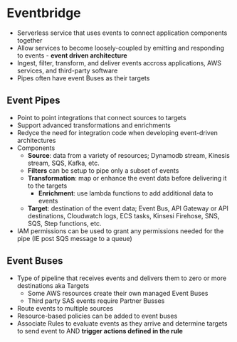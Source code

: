 # Eventbridge
* Serverless service that uses events to connect application components together
* Allow services to become loosely-coupled by emitting and responding to events - **event driven architecture**
* Ingest, filter, transform, and deliver events accross applications, AWS services, and third-party software
* Pipes often have event Buses as their targets

## Event Pipes
* Point to point integrations that connect sources to targets
* Support advanced transformations and enrichments
* Redyce the need for integration code when developing event-driven architectures
* Components
  * **Source**: data from a variety of resources; Dynamodb stream, Kinesis stream, SQS, Kafka, etc.
  * **Filters** can be setup to pipe only a subset of events
  * **Transformation**: map or enhance the event data before delivering it to the targets
    * **Enrichment**: use lambda functions to add additional data to events
  * **Target**: destination of the event data; Event Bus, API Gateway or API destinations, Cloudwatch logs, ECS tasks, Kinsesi Firehose, SNS, SQS, Step functions, etc.
* IAM permissions can be used to grant any permissions needed for the pipe (IE post SQS message to a queue)
  
## Event Buses
* Type of pipeline that receives events and delivers them to zero or more destinations aka Targets
  * Some AWS resources create their own managed Event Buses
  * Third party SAS events require Partner Busses
* Route events to multiple sources
* Resource-based policies can be added to event buses
* Associate Rules to evaluate events as they arrive and determine targets to send event to AND **trigger actions defined in the rule**

